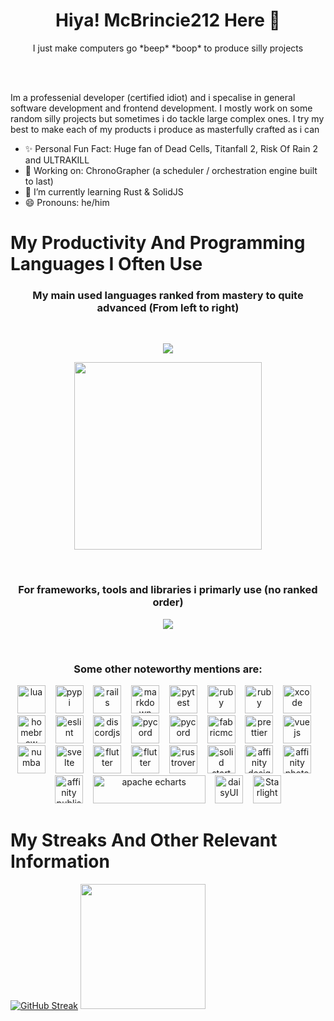 <h1 align="center"> Hiya! McBrincie212 Here 👋</h1>
<p align="center">I just make computers go *beep* *boop* to produce silly projects</p><br><br>


Im a professenial developer (certified idiot) and i specalise in general software development and frontend development. I mostly work on some random silly projects but sometimes i do tackle large complex ones. I try my best to make each of my products i produce as masterfully crafted as i can<br>

- ✨ Personal Fun Fact: Huge fan of Dead Cells, Titanfall 2, Risk Of Rain 2 and ULTRAKILL<br>
- 🔭 Working on: ChronoGrapher (a scheduler / orchestration engine built to last)
- 🌱 I’m currently learning Rust & SolidJS
- 😄 Pronouns: he/him

# My Productivity And Programming Languages I Often Use
<p align="center">
  <h3 align="center">My main used languages ranked from mastery to quite advanced (From left to right)</h3>
</p>
<br />
<p align="center">
  <a href="https://skillicons.dev">
    <img src="https://skillicons.dev/icons?i=py,rust,godot,ts,js,sqlite,java,sass" />
  </a>
</p>
<p align="center">
  <a href="https://github.com/anuraghazra/github-readme-stats">
    <img height=300 align="center" src="https://github-readme-stats.vercel.app/api/top-langs/?username=GitBrincie212&layout=compact&theme=dark&card_width=400" />
  </a>
</p>
<br />
<h3 align="center">For frameworks, tools and libraries i primarly use (no ranked order)</h3>
<p align="center">
  <a href="https://skillicons.dev">
    <img src="https://skillicons.dev/icons?i=tailwind,tauri,pnpm,vite,obsidian,nodejs,idea,gradle,git,figma,css,html,bootstrap,astro,webstorm,solidjs,pycharm,npm,maven,regex,githubactions" />
  </a>  
</p>
<br />
<h3 align="center">Some other noteworthy mentions are:</h3>
<p align="center">
<img src="https://cdn.jsdelivr.net/gh/devicons/devicon@latest/icons/lua/lua-original.svg" alt="lua" width="45" height="45"/>
<span>&nbsp&nbsp</span>
<img src="https://cdn.jsdelivr.net/gh/devicons/devicon@latest/icons/pypi/pypi-original.svg" alt="pypi" width="45" height="45"/>
<span>&nbsp&nbsp</span>
<img src="https://cdn.jsdelivr.net/gh/devicons/devicon@latest/icons/rails/rails-original-wordmark.svg" alt="rails" width="45" height="45"/>
<span>&nbsp&nbsp</span>
<img src="https://cdn.jsdelivr.net/gh/devicons/devicon@latest/icons/markdown/markdown-original.svg" alt="markdown" width="45" height="45"/>
<span>&nbsp&nbsp</span>
<img src="https://cdn.jsdelivr.net/gh/devicons/devicon@latest/icons/pytest/pytest-original.svg" alt="pytest" width="45" height="45"/>
<span>&nbsp&nbsp</span>
<img src="https://cdn.jsdelivr.net/gh/devicons/devicon@latest/icons/ruby/ruby-original.svg" alt="ruby" width="45" height="45"/>
<span>&nbsp&nbsp</span>
<img src="https://cdn.jsdelivr.net/gh/devicons/devicon@latest/icons/rubymine/rubymine-original.svg" alt="ruby" width="45" height="45"/>
<span>&nbsp&nbsp</span>
<img src="https://cdn.jsdelivr.net/gh/devicons/devicon@latest/icons/xcode/xcode-original.svg" alt="xcode" width="45" height="45"/>
<span>&nbsp&nbsp</span>
<img src="https://cdn.jsdelivr.net/gh/devicons/devicon@latest/icons/homebrew/homebrew-original.svg" alt="homebrew" width="45" height="45"/>
<span>&nbsp&nbsp</span>
<img src="https://cdn.jsdelivr.net/gh/devicons/devicon@latest/icons/eslint/eslint-original.svg" alt="eslint" width="45" height="45"/>
<span>&nbsp&nbsp</span>
<img src="https://cdn.jsdelivr.net/gh/devicons/devicon@latest/icons/discordjs/discordjs-original.svg" alt="discordjs" width="45" height="45"/>
<span>&nbsp&nbsp</span>
<img src="https://pycord.dev/_next/static/media/logo.2762350e.png" alt="pycord" width="45" height="45"/>
<span>&nbsp&nbsp</span>
<img src="https://cdn.jsdelivr.net/gh/devicons/devicon@latest/icons/json/json-original.svg" alt="pycord" width="45" height="45"/>
<span>&nbsp&nbsp</span>
<img src="https://api.iconify.design/material-icon-theme/minecraft-fabric.svg" alt="fabricmc" width="45" height="45"/>
<span>&nbsp&nbsp</span>
<img src="https://api.iconify.design/material-icon-theme/prettier.svg" alt="prettier" width="45" height="45"/>
<span>&nbsp&nbsp</span>
<img src="https://api.iconify.design/material-icon-theme/vue.svg" alt="vuejs" width="45" height="45"/>
<span>&nbsp&nbsp</span>
<img src="https://api.iconify.design/simple-icons/numba.svg?color=%2348a3dc" alt="numba" width="45" height="45"/>
<span>&nbsp&nbsp</span>
<img src="https://api.iconify.design/devicon/svelte.svg" alt="svelte" width="45" height="45"/>
<span>&nbsp&nbsp</span>
<img src="https://cdn.jsdelivr.net/gh/devicons/devicon@latest/icons/flutter/flutter-original.svg" alt="flutter" width="45" height="45"/>
<span>&nbsp&nbsp</span>
<img src="https://avatars.githubusercontent.com/u/28156855?v=4" alt="flutter" width="45" height="45"/>
<span>&nbsp&nbsp</span>
<img src="https://styles.redditmedia.com/t5_9b90l5/styles/communityIcon_1hbt383x43qc1.png" alt="rustrover" width="45" height="45"/>
<span>&nbsp&nbsp</span>
<img src="https://res.cloudinary.com/dg3gyk0gu/image/upload/v1727812592/tags/solid-start.png" alt="solid start" width="45" height="45"/>
<span>&nbsp&nbsp</span>
<img src="https://upload.wikimedia.org/wikipedia/commons/thumb/3/3c/Affinity_Designer_2-logo.svg/1200px-Affinity_Designer_2-logo.svg.png" alt="affinity designer" width="45" height="45"/>
<span>&nbsp&nbsp</span>
<img src="https://upload.wikimedia.org/wikipedia/commons/thumb/f/f5/Affinity_Photo_V2_icon.svg/1200px-Affinity_Photo_V2_icon.svg.png" alt="affinity photo" width="45" height="45"/>
<span>&nbsp&nbsp</span>
<img src="https://upload.wikimedia.org/wikipedia/commons/thumb/9/9c/Affinity_Publisher_V2_icon.svg/1200px-Affinity_Publisher_V2_icon.svg.png" alt="affinity publisher" width="45" height="45"/>
<span>&nbsp&nbsp</span>
<img src="https://upload.wikimedia.org/wikipedia/commons/e/e2/Apache_ECharts_Logo.png" alt="apache echarts" width="180" height="45"/>
<span>&nbsp&nbsp</span>
<img src="https://img.daisyui.com/images/daisyui/mark-static.svg" alt="daisyUI" width="45" height="45"/>
<span>&nbsp&nbsp</span>
<img src="https://understanding-astro-zh-docs.vercel.app/_astro/hero-star.81c1bfde_Z1azGY.webp" alt="Starlight" width="45" height="45"/>
</p>

# My Streaks And Other Relevant Information
[![GitHub Streak](https://streak-stats.demolab.com/?user=GitBrincie212&theme=dark)](https://git.io/streak-stats)
<a href="https://github.com/anuraghazra/github-readme-stats">
  <img height=200 src="https://github-readme-stats.vercel.app/api?username=GitBrincie212&theme=dark&show_icons=true" />
</a>
